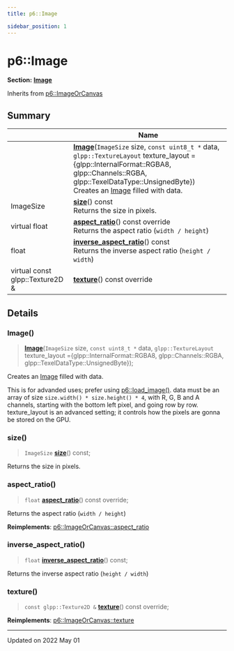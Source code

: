 ```yaml
---
title: p6::Image

sidebar_position: 1
---
```


# p6::Image

**Section:** **[Image](/reference/image)**





Inherits from [p6::ImageOrCanvas](/reference/Types/image_or_canvas)



## Summary

|                | Name           |
| -------------- | -------------- |
| | **[Image](/reference/Types/image#image)**(`ImageSize` size, `const uint8_t *` data, `glpp::TextureLayout` texture_layout = {glpp::InternalFormat::RGBA8, glpp::Channels::RGBA, glpp::TexelDataType::UnsignedByte})<br/>Creates an [Image](/reference/Types/image) filled with data.  |
| ImageSize | **[size](/reference/Types/image#size)**() const<br/>Returns the size in pixels.  |
| virtual float | **[aspect_ratio](/reference/Types/image#aspect_ratio)**() const override<br/>Returns the aspect ratio (`width / height`)  |
| float | **[inverse_aspect_ratio](/reference/Types/image#inverse_aspect_ratio)**() const<br/>Returns the inverse aspect ratio (`height / width`)  |
| virtual const glpp::Texture2D & | **[texture](/reference/Types/image#texture)**() const override |
## Details


### Image()

> **[Image](/reference/Types/image#image)**(`ImageSize` size, `const uint8_t *` data, `glpp::TextureLayout` texture_layout ={glpp::InternalFormat::RGBA8, glpp::Channels::RGBA, glpp::TexelDataType::UnsignedByte});


Creates an [Image](/reference/Types/image) filled with data. 

This is for advanded uses; prefer using [p6::load_image()](/reference/image#load_image). data must be an array of size `size.width() * size.height() * 4`, with R, G, B and A channels, starting with the bottom left pixel, and going row by row. texture_layout is an advanced setting; it controls how the pixels are gonna be stored on the GPU. 


### size()

> `ImageSize` **[size](/reference/Types/image#size)**() const;


Returns the size in pixels. 

### aspect_ratio()

> `float` **[aspect_ratio](/reference/Types/image#aspect_ratio)**() const override;


Returns the aspect ratio (`width / height`) 

**Reimplements**: [p6::ImageOrCanvas::aspect_ratio](/reference/Types/image_or_canvas#aspect_ratio)


### inverse_aspect_ratio()

> `float` **[inverse_aspect_ratio](/reference/Types/image#inverse_aspect_ratio)**() const;


Returns the inverse aspect ratio (`height / width`) 

### texture()

> `const glpp::Texture2D &` **[texture](/reference/Types/image#texture)**() const override;



**Reimplements**: [p6::ImageOrCanvas::texture](/reference/Types/image_or_canvas#texture)


-------------------------------

Updated on 2022 May 01